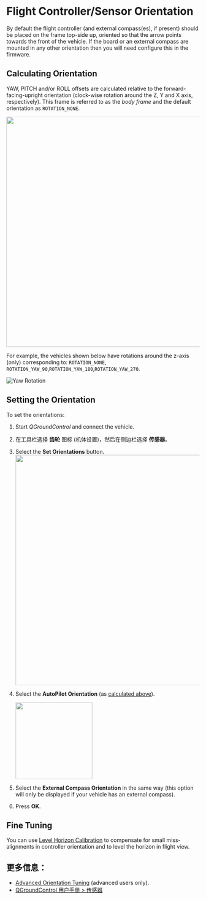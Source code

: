 # Flight Controller/Sensor Orientation

By default the flight controller (and external compass(es), if present) should be placed on the frame top-side up, oriented so that the arrow points towards the front of the vehicle. If the board or an external compass are mounted in any other orientation then you will need configure this in the firmware.

## Calculating Orientation

YAW, PITCH and/or ROLL offsets are calculated relative to the forward-facing-upright orientation (clock-wise rotation around the Z, Y and X axis, respectively). This frame is referred to as the *body frame* and the default orientation as `ROTATION_NONE`.

<img src="../../images/fc_orientation_1.png" style="width: 600px;" />

For example, the vehicles shown below have rotations around the z-axis (only) corresponding to: `ROTATION_NONE`, `ROTATION_YAW_90`,`ROTATION_YAW_180`,`ROTATION_YAW_270`.

![Yaw Rotation](../../images/yaw_rotation.png)

## Setting the Orientation

To set the orientations:

1. Start *QGroundControl* and connect the vehicle.
2. 在工具栏选择 **齿轮** 图标 (机体设置)，然后在侧边栏选择 **传感器**。
3. Select the **Set Orientations** button. <img src="../../images/qgc/setup/sensor_orientation_set_orientations.jpg" style="width: 600px;" />
4. Select the **AutoPilot Orientation** (as [calculated above](#calculating-orientation)).
    
    <img src="../../images/qgc/setup/sensor_orientation_selector_values.jpg" style="width: 200px;" />

5. Select the **External Compass Orientation** in the same way (this option will only be displayed if your vehicle has an external compass).

6. Press **OK**.

## Fine Tuning

You can use [Level Horizon Calibration](../config/level_horizon_calibration.md) to compensate for small miss-alignments in controller orientation and to level the horizon in flight view.

## 更多信息：

* [Advanced Orientation Tuning](../advanced_config/advanced_flight_controller_orientation_leveling.md) (advanced users only).
* [QGroundControl 用户手册 > 传感器](https://docs.qgroundcontrol.com/en/SetupView/Sensors.html#flight_controller_orientation)